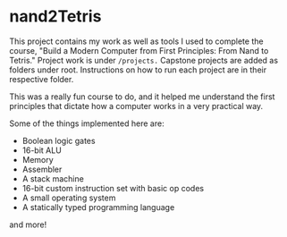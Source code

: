 # nand2Tetris
This project contains my work as well as tools I used to complete the course, "Build a Modern Computer from First Principles: From Nand to Tetris." Project work is under `/projects.` Capstone projects are added as folders under root. Instructions on how to run each project are in their respective folder.

This was a really fun course to do, and it helped me understand the first principles that dictate how a computer works in a very practical way. 

Some of the things implemented here are:
- Boolean logic gates
- 16-bit ALU
- Memory
- Assembler
- A stack machine
- 16-bit custom instruction set with basic op codes
- A small operating system
- A statically typed programming language

and more!
